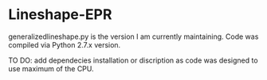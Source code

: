 # Lineshape-EPR

generalizedlineshape.py is the version I am currently maintaining. Code was compiled via Python 2.7.x version. 

TO DO: 
add dependecies installation or discription as code was designed to use maximum of the CPU.
